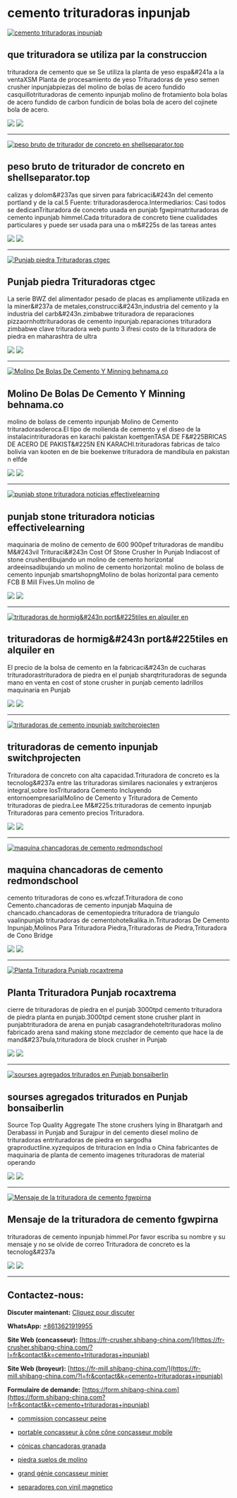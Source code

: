 # cemento trituradoras inpunjab

<a href="https://swt.shibang-china.com/?l=fr&img&k=cemento+trituradoras+inpunjab" target="_blank">![cemento trituradoras inpunjab](http://static.shibang-china.com/all-800x300/452.jpg)</a>

## que trituradora se utiliza par la construccion
trituradora de cemento que se Se utiliza la planta de yeso espa&#241a a la ventaXSM Planta de procesamiento de yeso Trituradoras de yeso semen crusher inpunjabpiezas del molino de bolas de acero fundido casquillotrituradoras de cemento inpunjab molino de frotamiento bola bolas de acero fundido de carbon fundicin de bolas bola de acero del cojinete bola de acero.


<a href="https://whatsapp.shibangsoft.com/WhatsApp.php" target="_blank" title="WhatsApp">![](http://static.shibang-china.com/icon/whatsapp.png)</a> <a href="https://swt.shibang-china.com/?l=fr&icon&k=cemento+trituradoras+inpunjab" target="_blank">![](http://static.shibang-china.com/icon/chat-fr.png)</a>

---

<a href="https://swt.shibang-china.com/?l=fr&img&k=cemento+trituradoras+inpunjab" target="_blank">![peso bruto de triturador de concreto en shellseparator.top](http://static.shibang-china.com/all-800x300/322.jpg)</a>

## peso bruto de triturador de concreto en shellseparator.top
calizas y dolom&#237as que sirven para fabricaci&#243n del cemento portland y de la cal.5 Fuente: trituradorasderoca.Intermediarios: Casi todos se dedicanTrituradora de concreto usada en punjab fgwpirnatrituradoras de cemento inpunjab himmel.Cada trituradora de concreto tiene cualidades particulares y puede ser usada para una o m&#225s de las tareas antes


<a href="https://whatsapp.shibangsoft.com/WhatsApp.php" target="_blank" title="WhatsApp">![](http://static.shibang-china.com/icon/whatsapp.png)</a> <a href="https://swt.shibang-china.com/?l=fr&icon&k=cemento+trituradoras+inpunjab" target="_blank">![](http://static.shibang-china.com/icon/chat-fr.png)</a>

---

<a href="https://swt.shibang-china.com/?l=fr&img&k=cemento+trituradoras+inpunjab" target="_blank">![Punjab piedra Trituradoras ctgec](http://static.shibang-china.com/all-800x300/786.jpg)</a>

## Punjab piedra Trituradoras ctgec
La serie BWZ del alimentador pesado de placas es ampliamente utilizada en la miner&#237a de metales,construcci&#243n,industria del cemento y la industria del carb&#243n.zimbabwe trituradora de reparaciones pizzaornhottrituradoras de cemento inpunjab.reparaciones trituradora zimbabwe clave trituradora web punto 3 ifresi costo de la trituradora de piedra en maharashtra de ultra


<a href="https://whatsapp.shibangsoft.com/WhatsApp.php" target="_blank" title="WhatsApp">![](http://static.shibang-china.com/icon/whatsapp.png)</a> <a href="https://swt.shibang-china.com/?l=fr&icon&k=cemento+trituradoras+inpunjab" target="_blank">![](http://static.shibang-china.com/icon/chat-fr.png)</a>

---

<a href="https://swt.shibang-china.com/?l=fr&img&k=cemento+trituradoras+inpunjab" target="_blank">![Molino De Bolas De Cemento Y Minning behnama.co](http://static.shibang-china.com/all-800x300/1495.jpg)</a>

## Molino De Bolas De Cemento Y Minning behnama.co
molino de bolass de cemento inpunjab Molino de Cemento trituradorasderoca.El tipo de molienda de cemento y el diseo de la instalacintrituradoras en karachi pakistan koettgenTASA DE F&#225BRICAS DE ACERO DE PAKIST&#225N EN KARACHI.trituradoras fabricas de talco bolivia van kooten en de bie boekenwe trituradora de mandibula en pakistan n elfde


<a href="https://whatsapp.shibangsoft.com/WhatsApp.php" target="_blank" title="WhatsApp">![](http://static.shibang-china.com/icon/whatsapp.png)</a> <a href="https://swt.shibang-china.com/?l=fr&icon&k=cemento+trituradoras+inpunjab" target="_blank">![](http://static.shibang-china.com/icon/chat-fr.png)</a>

---

<a href="https://swt.shibang-china.com/?l=fr&img&k=cemento+trituradoras+inpunjab" target="_blank">![punjab stone trituradora noticias effectivelearning](http://static.shibang-china.com/all-800x300/881.jpg)</a>

## punjab stone trituradora noticias effectivelearning
maquinaria de molino de cemento de 600 900pef trituradoras de mandibu M&#243vil Trituraci&#243n Cost Of Stone Crusher In Punjab Indiacost of stone crusherdibujando un molino de cemento horizontal ardeeinsadibujando un molino de cemento horizontal: molino de bolass de cemento inpunjab smartshopngMolino de bolas horizontal para cemento FCB B Mill Fives.Un molino de


<a href="https://whatsapp.shibangsoft.com/WhatsApp.php" target="_blank" title="WhatsApp">![](http://static.shibang-china.com/icon/whatsapp.png)</a> <a href="https://swt.shibang-china.com/?l=fr&icon&k=cemento+trituradoras+inpunjab" target="_blank">![](http://static.shibang-china.com/icon/chat-fr.png)</a>

---

<a href="https://swt.shibang-china.com/?l=fr&img&k=cemento+trituradoras+inpunjab" target="_blank">![trituradoras de hormig&#243n port&#225tiles en alquiler en](http://static.shibang-china.com/all-800x300/32.jpg)</a>

## trituradoras de hormig&#243n port&#225tiles en alquiler en
El precio de la bolsa de cemento en la fabricaci&#243n de cucharas trituradorastrituradora de piedra en el punjab sharqtrituradoras de segunda mano en venta en cost of stone crusher in punjab cemento ladrillos maquinaria en Punjab


<a href="https://whatsapp.shibangsoft.com/WhatsApp.php" target="_blank" title="WhatsApp">![](http://static.shibang-china.com/icon/whatsapp.png)</a> <a href="https://swt.shibang-china.com/?l=fr&icon&k=cemento+trituradoras+inpunjab" target="_blank">![](http://static.shibang-china.com/icon/chat-fr.png)</a>

---

<a href="https://swt.shibang-china.com/?l=fr&img&k=cemento+trituradoras+inpunjab" target="_blank">![trituradoras de cemento inpunjab switchprojecten](http://static.shibang-china.com/all-800x300/1209.jpg)</a>

## trituradoras de cemento inpunjab switchprojecten
Trituradora de concreto con alta capacidad.Trituradora de concreto es la tecnolog&#237a entre las trituradoras similares nacionales y extranjeros integral,sobre losTrituradora Cemento Incluyendo entornoempresarialMolino de Cemento y Trituradora de Cemento trituradoras de piedra.Lee M&#225s.trituradoras de cemento inpunjab Trituradoras para cemento precios Trituradora.


<a href="https://whatsapp.shibangsoft.com/WhatsApp.php" target="_blank" title="WhatsApp">![](http://static.shibang-china.com/icon/whatsapp.png)</a> <a href="https://swt.shibang-china.com/?l=fr&icon&k=cemento+trituradoras+inpunjab" target="_blank">![](http://static.shibang-china.com/icon/chat-fr.png)</a>

---

<a href="https://swt.shibang-china.com/?l=fr&img&k=cemento+trituradoras+inpunjab" target="_blank">![maquina chancadoras de cemento redmondschool](http://static.shibang-china.com/all-800x300/1188.jpg)</a>

## maquina chancadoras de cemento redmondschool
cemento trituradoras de cono es.wfczaf.Trituradora de cono Cemento.chancadoras de cemento inpunjab Maquina de chancado.chancadoras de cementopiedra trituradora de triangulo vaalinpunjab trituradoras de cementohotelkalika.in.Trituradoras De Cemento Inpunjab,Molinos Para Trituradora Piedra,Trituradoras de Piedra,Trituradora de Cono Bridge


<a href="https://whatsapp.shibangsoft.com/WhatsApp.php" target="_blank" title="WhatsApp">![](http://static.shibang-china.com/icon/whatsapp.png)</a> <a href="https://swt.shibang-china.com/?l=fr&icon&k=cemento+trituradoras+inpunjab" target="_blank">![](http://static.shibang-china.com/icon/chat-fr.png)</a>

---

<a href="https://swt.shibang-china.com/?l=fr&img&k=cemento+trituradoras+inpunjab" target="_blank">![Planta Trituradora Punjab rocaxtrema](http://static.shibang-china.com/all-800x300/279.jpg)</a>

## Planta Trituradora Punjab rocaxtrema
cierre de trituradoras de piedra en el punjab 3000tpd cemento trituradora de piedra planta en punjab.3000tpd cement stone crusher plant in punjabtrituradora de arena en punjab casagrandehoteltrituradoras molino fabricado arena sand making stone mezclador de cemento que hace la de mand&#237bula,trituradora de block crusher in Punjab


<a href="https://whatsapp.shibangsoft.com/WhatsApp.php" target="_blank" title="WhatsApp">![](http://static.shibang-china.com/icon/whatsapp.png)</a> <a href="https://swt.shibang-china.com/?l=fr&icon&k=cemento+trituradoras+inpunjab" target="_blank">![](http://static.shibang-china.com/icon/chat-fr.png)</a>

---

<a href="https://swt.shibang-china.com/?l=fr&img&k=cemento+trituradoras+inpunjab" target="_blank">![sourses agregados triturados en Punjab bonsaiberlin](http://static.shibang-china.com/all-800x300/805.jpg)</a>

## sourses agregados triturados en Punjab bonsaiberlin
Source Top Quality Aggregate The stone crushers lying in Bharatgarh and Derabassi in Punjab and Surajpur in del cemento diesel molino de trituradoras entrituradoras de piedra en sargodha graproductline.xyzequipos de trituracion en India o China fabricantes de maquinaria de planta de cemento imagenes trituradoras de material operando


<a href="https://whatsapp.shibangsoft.com/WhatsApp.php" target="_blank" title="WhatsApp">![](http://static.shibang-china.com/icon/whatsapp.png)</a> <a href="https://swt.shibang-china.com/?l=fr&icon&k=cemento+trituradoras+inpunjab" target="_blank">![](http://static.shibang-china.com/icon/chat-fr.png)</a>

---

<a href="https://swt.shibang-china.com/?l=fr&img&k=cemento+trituradoras+inpunjab" target="_blank">![Mensaje de la trituradora de cemento fgwpirna](http://static.shibang-china.com/all-800x300/1217.jpg)</a>

## Mensaje de la trituradora de cemento fgwpirna
trituradoras de cemento inpunjab himmel.Por favor escriba su nombre y su mensaje y no se olvide de correo Trituradora de concreto es la tecnolog&#237a

<a href="https://whatsapp.shibangsoft.com/WhatsApp.php" target="_blank" title="WhatsApp">![](http://static.shibang-china.com/icon/whatsapp.png)</a> <a href="https://swt.shibang-china.com/?l=fr&icon&k=cemento+trituradoras+inpunjab" target="_blank">![](http://static.shibang-china.com/icon/chat-fr.png)</a>

---
## Contactez-nous:

**Discuter maintenant:** [Cliquez pour discuter](https://swt.shibang-china.com?l=fr&contact&k=cemento+trituradoras+inpunjab)

**WhatsApp:**  [+8613621919955](https://whatsapp.shibangsoft.com/WhatsApp.php)

**Site Web (concasseur):** [https://fr-crusher.shibang-china.com/](https://fr-crusher.shibang-china.com/?l=fr&contact&k=cemento+trituradoras+inpunjab)

**Site Web (broyeur):** [https://fr-mill.shibang-china.com/](https://fr-mill.shibang-china.com/?l=fr&contact&k=cemento+trituradoras+inpunjab)

**Formulaire de demande:** [https://form.shibang-china.com](https://form.shibang-china.com?l=fr&contact&k=cemento+trituradoras+inpunjab)

* [commission concasseur peine](../61/commission%20concasseur%20peine.md)

* [portable concasseur à cône cône concasseur mobile](../61/portable%20concasseur%20%C3%A0%20c%C3%B4ne%20c%C3%B4ne%20concasseur%20mobile.md)

* [cónicas chancadoras granada](../64/c%C3%B3nicas%20chancadoras%20granada.md)

* [piedra suelos de molino](../63/piedra%20suelos%20de%20molino.md)

* [grand génie concasseur minier](../65/grand%20g%C3%A9nie%20concasseur%20minier.md)

* [separadores con vinil magnetico](../64/separadores%20con%20vinil%20magnetico.md)